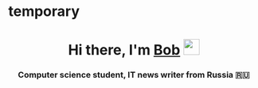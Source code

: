 # temporary
<h1 align="center">Hi there, I'm <a href="https://daniilshat.ru/" target="_blank">Bob</a> 
<img src="https://github.com/blackcater/blackcater/raw/main/images/Hi.gif" height="32"/></h1>
<h3 align="center">Computer science student, IT news writer from Russia 🇷🇺</h3>
